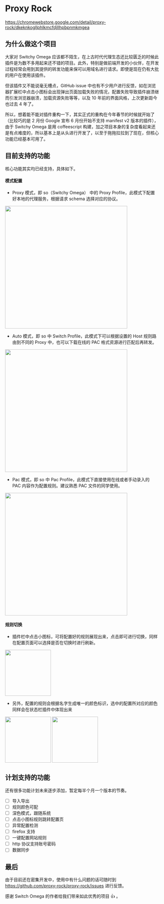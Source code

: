 # Proxy Rock
https://chromewebstore.google.com/detail/proxy-rock/dkeknkogllphlkmcfdjllhpbpnmkmgea

## 为什么做这个项目

大家对 Switchy Omega 应该都不陌生，在上古时代代理生态还比较匮乏的时候此插件是为数不多用起来还不错的项目。此外，特别是做前端开发的小伙伴，在开发过程经常会用到其提供的转发功能来保可以用域名进行请求。即使是现在仍有大批的用户在使用该插件。

但该插件又不能说毫无槽点，GitHub issue 中也有不少用户进行反馈，如在浏览器扩展栏中点击小图标会出现弹出页面加载失败的情况，配置失败导致插件崩溃继而引发浏览器崩溃，加载资源失败等等，以及 10 年前的界面风格，上次更新距今也过去 4 年了。

所以，想着能不能对插件重构一下，其实正式的重构在今年春节的时候就开始了（比较巧的是 2 月份 Google 宣布 6 月份开始不支持 manifest v2 版本的插件），由于 Switchy Omega 是用 coffeescript 构建，加之项目本身的复杂度看起来还是有点难度的，所以基本上是从头进行开发了，以至于拖拖拉拉到了现在，但核心功能已经基本可用了。

## 目前支持的功能

核心功能其实均已经支持，具体如下。

#### 模式配置

* Proxy 模式，即 so（Switchy Omega） 中的 Proxy Profile，此模式下配置好本地的代理服务，根据请求 schema 选择对应的协议。
  
<img src="https://i.imgur.com/gFqdpOF.png" width="400"></img>


* Auto 模式，即 so 中 Switch Profile，此模式下可以根据设置的 Host 规则路由到不同的 Proxy 中，也可以下载在线的 PAC 格式资源进行匹配后再转发。
  
<img src="https://i.imgur.com/Hz5xj97.png" width="400"></img>


* Pac 模式，即 so 中 Pac Profile，此模式下直接使用在线或者手动录入的 PAC 内容作为配置规则。建议熟悉 PAC 文件的同学使用。
  
<img src="https://i.imgur.com/3TdiJBp.png" width="400"></img>

#### 规则切换

* 插件栏中点击小图标，可将配置好的规则展现出来，点击即可进行切换，同样在配置页面可以选择是否在切换时进行刷新。


<img src="https://i.imgur.com/g82JG6U.png" width="150"></img>


* 另外，配置的规则会根据名字生成唯一的颜色标识，选中的配置所对应的颜色同样会在状态栏插件中体现出来

<img src="https://i.imgur.com/chWyWut.png" width="150"></img>
<img src="https://i.imgur.com/hk6aIv6.png" width="150"></img>


## 计划支持的功能

还有很多功能计划未来逐步添加，暂定每半个月一个版本的节奏。
- [ ] 导入导出
- [ ] 规则颜色可配
- [ ] 深色模式，跟随系统
- [ ] 点击小图标规则跳转配置页
- [ ] 异常配置检测
- [ ] firefox 支持
- [ ] 一键配置网站规则
- [ ] http 协议支持账号密码
- [ ] 数据同步

## 最后
由于目前还在密集开发中，使用中有什么问题的话可随时到 https://github.com/proxy-rock/proxy-rock/issues 进行反馈。

感谢 Switch Omega 的作者给我们带来如此优秀的项目 :+1: 。
